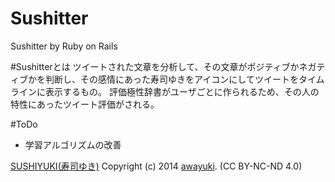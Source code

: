 Sushitter
=========

Sushitter by Ruby on Rails 

#Sushitterとは
ツイートされた文章を分析して、その文章がポジティブかネガティブかを判断し、その感情にあった寿司ゆきをアイコンにしてツイートをタイムラインに表示するもの。
評価極性辞書がユーザごとに作られるため、その人の特性にあったツイート評価がされる。

#ToDo
* 学習アルゴリズムの改善

[SUSHIYUKI(寿司ゆき)](http://awayuki.net/sushiyuki/)
Copyright (c) 2014 [awayuki](https://github.com/awayuki). (CC BY-NC-ND 4.0)
